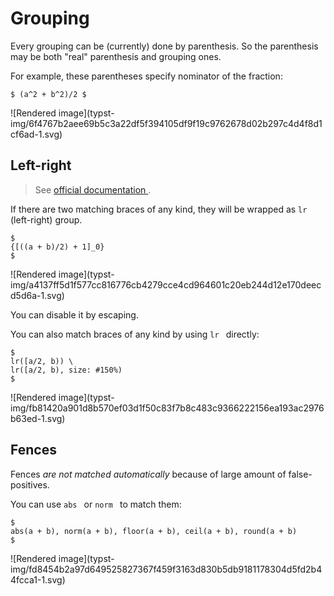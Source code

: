 #  Grouping

Every grouping can be (currently) done by parenthesis. So the parenthesis may
be both "real" parenthesis and grouping ones.

For example, these parentheses specify nominator of the fraction:

    
    
    $ (a^2 + b^2)/2 $

![Rendered image](typst-
img/6f4767b2aee69b5c3a22df5f394105df9f19c9762678d02b297c4d4f8d1cf6ad-1.svg)

##  Left-right

> See [ official documentation ](https://typst.app/docs/reference/math/lr) .

If there are two matching braces of any kind, they will be wrapped as ` lr  `
(left-right) group.

    
    
    $
    {[((a + b)/2) + 1]_0}
    $

![Rendered image](typst-
img/a4137ff5d1f577cc816776cb4279cce4cd964601c20eb244d12e170deecd5d6a-1.svg)

You can disable it by escaping.

You can also match braces of any kind by using ` lr  ` directly:

    
    
    $
    lr([a/2, b)) \
    lr([a/2, b), size: #150%)
    $

![Rendered image](typst-
img/fb81420a901d8b570ef03d1f50c83f7b8c483c9366222156ea193ac2976b63ed-1.svg)

##  Fences

Fences _are not matched automatically_ because of large amount of false-
positives.

You can use ` abs  ` or ` norm  ` to match them:

    
    
    $
    abs(a + b), norm(a + b), floor(a + b), ceil(a + b), round(a + b)
    $

![Rendered image](typst-
img/fd8454b2a97d649525827367f459f3163d830b5db9181178304d5fd2b44fcca1-1.svg)

